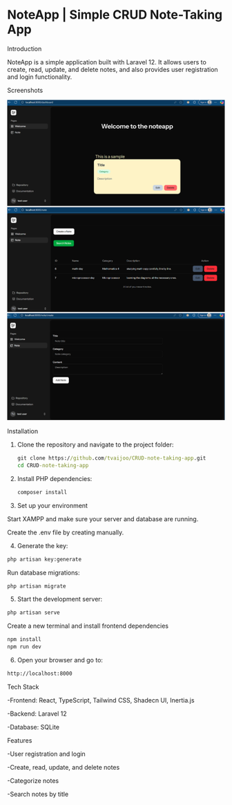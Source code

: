 # NoteApp | Simple CRUD Note-Taking App

Introduction

NoteApp is a simple application built with Laravel 12. It allows users to create, read, update, and delete notes, and also provides user registration and login functionality.  

Screenshots

![Dashboard](public/screenshots/image-1.png)  
![Create Note](public/screenshots/image-2.png)  
![View Note](public/screenshots/image-3.png)  

Installation

1. Clone the repository and navigate to the project folder:

   ```cmd 
   git clone https://github.com/tvaijoo/CRUD-note-taking-app.git
   cd CRUD-note-taking-app
   ```
2. Install PHP dependencies:

   ```cmd 
   composer install
   ```

3. Set up your environment

Start XAMPP and make sure your server and database are running.

Create the .env file by creating manually.

4. Generate the key:

```cmd 
php artisan key:generate
```

Run database migrations:
```cmd 
php artisan migrate
```

5. Start the development server:

```cmd 
php artisan serve
```

Create a new terminal and install frontend dependencies

```cmd
npm install
npm run dev
```

6. Open your browser and go to:

```cmd 
http://localhost:8000
```

Tech Stack

-Frontend: React, TypeScript, Tailwind CSS, Shadecn UI, Inertia.js

-Backend: Laravel 12

-Database: SQLite

Features

-User registration and login

-Create, read, update, and delete notes

-Categorize notes

-Search notes by title


